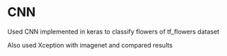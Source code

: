 # CNN

Used CNN implemented in keras to classify flowers of tf_flowers dataset

Also used Xception with imagenet and compared results